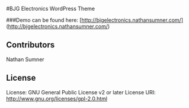 #BJG Electronics WordPress Theme

###Demo can be found here: [http://bjgelectronics.nathansumner.com/] (http://bjgelectronics.nathansumner.com/)

## Contributors

Nathan Sumner

## License

License: GNU General Public License v2 or later
License URI: http://www.gnu.org/licenses/gpl-2.0.html